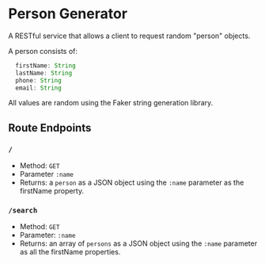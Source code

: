 # Person Generator

A RESTful service that allows a client to request random "person" objects.

A person consists of:

```js
  firstName: String
  lastName: String
  phone: String
  email: String
```

All values are random using the Faker string generation library.

## Route Endpoints

### `/`

- Method:  `GET`
- Parameter `:name`
- Returns: a `person` as a JSON object using the `:name` parameter as the firstName property.

### `/search`

- Method: `GET`
- Parameter: `:name`
- Returns: an array of `persons` as a JSON object using the `:name` parameter as all the firstName properties.
  